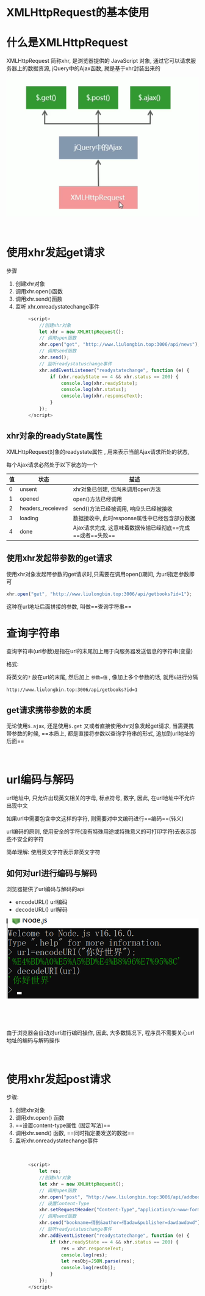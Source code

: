 # XMLHttpRequest的基本使用

# 什么是XMLHttpRequest

XMLHttpRequest 简称xhr, 是浏览器提供的 JavaScript 对象, 通过它可以请求服务器上的数据资源, jQuery中的Ajax函数, 就是基于xhr封装出来的

![Snipaste_2022-08-16_14-31-13](assets/Snipaste_2022-08-16_14-31-13-20220816143114-riweoy6.png)​

‍

# 使用xhr发起get请求

步骤

1. 创建xhr对象
2. 调用xhr.open()函数
3. 调用xhr.send()函数
4. 监听 xhr.onreadystatechange事件

```js
        <script>
            //创建xhr对象
            let xhr = new XMLHttpRequest();
            // 调用open函数
            xhr.open("get", "http://www.liulongbin.top:3006/api/news");
            // 调用send函数
            xhr.send();
            // 监听readystatuschange事件
            xhr.addEventListener("readystatechange", function (e) {
                if (xhr.readyState == 4 && xhr.status == 200) {
                    console.log(xhr.readyState);
                    console.log(xhr.status);
                    console.log(xhr.responseText);
                }
            });
        </script>
```

## xhr对象的readyState属性

XMLHttpRequest对象的readystate属性 , 用来表示当前Ajax请求所处的状态, 

每个Ajax请求必然处于以下状态的一个

|值|状态|描述|
| ----| -------------------| ------------------------------------------------|
|0|unsent|xhr对象已创建, 但尚未调用open方法|
|1|opened|open()方法已经调用|
|2|headers_receieved|send()方法已经被调用, 响应头已经被接收|
|3|loading|数据接收中, 此时response属性中已经包含部分数据|
|4|done|Ajax请求完成, 这意味着数据传输已经彻底==完成==或者==失败==|

## 使用xhr发起带参数的get请求

使用xhr对象发起带参数的get请求时,只需要在调用open()期间, 为url指定参数即可

```js
xhr.open("get", "http://www.liulongbin.top:3006/api/getbooks?id=1");
```

这种在url地址后面拼接的参数, 叫做==查询字符串==

# 查询字符串

查询字符串(url参数)是指在url的末尾加上用于向服务器发送信息的字符串(变量)

格式: 

将英文的`?` 放在url的末尾, 然后加上 `参数=值` , 像加上多个参数的话, 就用`&`进行分隔

`http://www.liulongbin.top:3006/api/getbooks?id=1`

## get请求携带参数的本质

无论使用`$.ajax`, 还是使用`$.get` 又或者直接使用xhr对象发起get请求, 当需要携带参数的时候,  ==本质上, 都是直接将参数以查询字符串的形式, 追加到url地址的后面==

‍

# url编码与解码

url地址中, 只允许出现英文相关的字母, 标点符号, 数字, 因此, 在url地址中不允许出现中文

如果url中需要包含中文这样的字符, 则需要对中文编码进行==编码==(转义)

url编码的原则, 使用安全的字符(没有特殊用途或特殊意义的可打印字符)去表示那些不安全的字符

简单理解: 使用英文字符表示非英文字符

## 如何对url进行编码与解码

浏览器提供了url编码与解码的api

* encodeURL() url编码
* decodeURL() url解码

![Snipaste_2022-08-16_15-56-05](assets/Snipaste_2022-08-16_15-56-05-20220816155608-aegz97z.png)​

‍

‍

由于浏览器会自动对url进行编码操作, 因此, 大多数情况下, 程序员不需要关心url地址的编码与解码操作

‍

# 使用xhr发起post请求

步骤:

1. 创建xhr对象
2. 调用xhr.open() 函数
3. ==设置content-type属性 (固定写法)==
4. 调用xhr.send() 函数, ==同时指定要发送的数据==
5. 监听xhr.onreadystatechange事件

‍

```js
        <script>
            let res;
            //创建xhr对象
            let xhr = new XMLHttpRequest();
            // 调用open函数
            xhr.open("post", "http://www.liulongbin.top:3006/api/addbook");
            // 设置Content-Type
            xhr.setRequestHeader("Content-Type","application/x-www-form-urlencoded")
            // 调用send函数
            xhr.send("bookname=得到&author=得adaw&publisher=dawdawdawd");
            // 监听readystatuschange事件
            xhr.addEventListener("readystatechange", function (e) {
                if (xhr.readyState == 4 && xhr.status == 200) {
                    res = xhr.responseText;
                    console.log(res);
                    let resObj=JSON.parse(res);
                    console.log(resObj);
                }
            });
        </script>
```

‍
